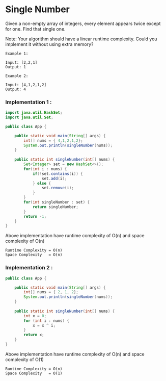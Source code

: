 # Single Number

Given a non-empty array of integers, every element appears twice except for one. Find that single one.

Note: Your algorithm should have a linear runtime complexity. Could you implement it without using extra memory?

```
Example 1:

Input: [2,2,1]
Output: 1

Example 2:

Input: [4,1,2,1,2]
Output: 4
```

### Implementation 1 :

```java
import java.util.HashSet;
import java.util.Set;

public class App {

	public static void main(String[] args) {
		int[] nums = { 4,1,2,1,2};
		System.out.println(singleNumber(nums));
	}
	
	public static int singleNumber(int[] nums) {
		Set<Integer> set = new HashSet<>();
		for(int i : nums) {
			if(!set.contains(i)) {
				set.add(i);
			} else {
				set.remove(i);
			}
		}
		for(int singleNumber : set) {
			return singleNumber;
		}
		return -1;
	}
}
```
Above implementation have runtime complexity of O(n) and space complexity of O(n)
```
Runtime Complexity = O(n)
Space Complexity   = O(n)
```

### Implementation 2 :

```java
public class App {

	public static void main(String[] args) {
		int[] nums = { 2, 1, 2};
		System.out.println(singleNumber(nums));
	}
	
	public static int singleNumber(int[] nums) {
		int x = 0;
		for (int i : nums) {
			x = x ^ i;
		}
		return x;
	}
}
```
Above implementation have runtime complexity of O(n) and space complexity of O(1)
```
Runtime Complexity = O(n)
Space Complexity   = O(1)
```
